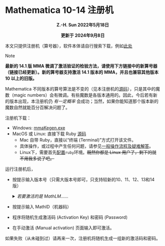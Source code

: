 # Mathematica 10-14 注册机
**<p align="center">Z.-H. Sun 2022年5月18日</p>**
**<p align="center">更新于 2024年9月8日</p>**

本文只提供注册机（算号器），软件本体请自行搜索下载，例如[此处](https://tiebamma.github.io/InstallTutorial/#mathematica-%E8%BD%AF%E4%BB%B6%E4%B8%8B%E8%BD%BD)

> [!note]
> **最新的 14.1 版 MMA 微调了激活验证的检验方法，请使用下方链接中的新算号器（链接已经更新）。新的算号器支持激活 14.1 版本的 MMA，并且也兼容其他版本 10 以上的旧版。**

Mathematica 不同版本的算号算法是不变的（见本注册机的[源码](https://github.com/Z-H-Sun/MRN-ADF_Patch/blob/tags/hidden/mmaKeygen)），只是其中的魔数（magic numbers）会有微调。有些魔数是各版本通用的。因此，今后若有新的版本出现，本注册机仍 *有一定概率* 会成功；当然，如果你能知道那个版本新的魔数自然就能百分百解决问题了。

注册机下载：

* Windows: [mmaKegen.exe](https://github.com/Z-H-Sun/MRN-ADF_Patch/releases/download/v2.19/mmaKeygen.exe)
* MacOS 或 Linux: 直接下载 Ruby [源码](https://github.com/Z-H-Sun/MRN-ADF_Patch/releases/download/v2.19/mmaKeygen) 
  * Mac 自带 Ruby，直接以“终端 (Terminal)”方式打开该文件。
  * 具体操作，或过程中产生任何问题，请参见[一般操作流程及疑难解答](/MAC.md)。
  * Linux下，需要首先[配置](https://www.ruby-lang.org/)`ruby`环境。~~既然你都是 Linux 用户了，剩下的就不用我多说了吧。~~

运行注册机后，
* 按提示输入版本号（只需大版本号即可，只支持较新的10、11、12、13和14版）

  <details><summary><i>若要激活的是 MathLM……</i></summary>

    在输完版本号后再输入 `LM`，例如 `14LM`（*注：普通个人用户一般不会需要，请忽略这一条*）

  </details>

* 按提示输入 MathID（机器码）
* 程序将随机生成激活码 (Activation Key) 和密码 (Password)
* 在手动激活 (Manual activation) 页面输入即可激活。

如果失败（从未碰到过）请再来一次，注册机将随机生成一组新的激活码和密码。
